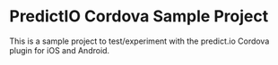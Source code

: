 # PredictIO Cordova Sample Project

This is a sample project to test/experiment with the predict.io Cordova plugin for iOS and Android.
